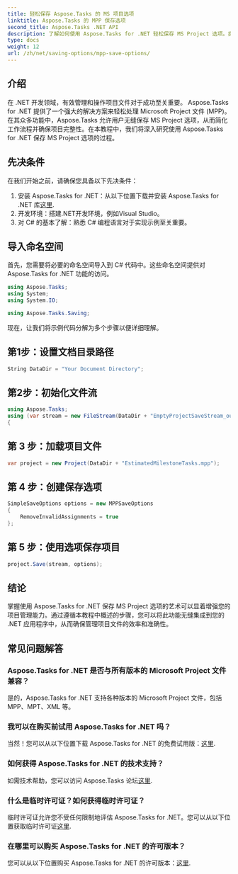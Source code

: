 ```yaml
---
title: 轻松保存 Aspose.Tasks 的 MS 项目选项
linktitle: Aspose.Tasks 的 MPP 保存选项
second_title: Aspose.Tasks .NET API
description: 了解如何使用 Aspose.Tasks for .NET 轻松保存 MS Project 选项。提高您的项目管理效率。
type: docs
weight: 12
url: /zh/net/saving-options/mpp-save-options/
---
```

## 介绍
在 .NET 开发领域，有效管理和操作项目文件对于成功至关重要。 Aspose.Tasks for .NET 提供了一个强大的解决方案来轻松处理 Microsoft Project 文件 (MPP)。在其众多功能中，Aspose.Tasks 允许用户无缝保存 MS Project 选项，从而简化工作流程并确保项目完整性。在本教程中，我们将深入研究使用 Aspose.Tasks for .NET 保存 MS Project 选项的过程。
## 先决条件
在我们开始之前，请确保您具备以下先决条件：
1. 安装 Aspose.Tasks for .NET：从以下位置下载并安装 Aspose.Tasks for .NET 库[这里](https://releases.aspose.com/tasks/net/).
2. 开发环境：搭建.NET开发环境，例如Visual Studio。
3. 对 C# 的基本了解：熟悉 C# 编程语言对于实现示例至关重要。

## 导入命名空间
首先，您需要将必要的命名空间导入到 C# 代码中。这些命名空间提供对 Aspose.Tasks for .NET 功能的访问。

```csharp
using Aspose.Tasks;
using System;
using System.IO;

using Aspose.Tasks.Saving;
```

现在，让我们将示例代码分解为多个步骤以便详细理解。
## 第1步：设置文档目录路径
```csharp
String DataDir = "Your Document Directory";
```
## 第2步：初始化文件流
```csharp
using Aspose.Tasks;
using (var stream = new FileStream(DataDir + "EmptyProjectSaveStream_out.xml", FileMode.Create, FileAccess.Write))
{
```
## 第 3 步：加载项目文件
```csharp
var project = new Project(DataDir + "EstimatedMilestoneTasks.mpp");
```
## 第 4 步：创建保存选项
```csharp
SimpleSaveOptions options = new MPPSaveOptions
{
	RemoveInvalidAssignments = true
};
```
## 第 5 步：使用选项保存项目
```csharp
project.Save(stream, options);
```

## 结论
掌握使用 Aspose.Tasks for .NET 保存 MS Project 选项的艺术可以显着增强您的项目管理能力。通过遵循本教程中概述的步骤，您可以将此功能无缝集成到您的 .NET 应用程序中，从而确保管理项目文件的效率和准确性。

## 常见问题解答
### Aspose.Tasks for .NET 是否与所有版本的 Microsoft Project 文件兼容？
是的，Aspose.Tasks for .NET 支持各种版本的 Microsoft Project 文件，包括 MPP、MPT、XML 等。
### 我可以在购买前试用 Aspose.Tasks for .NET 吗？
当然！您可以从以下位置下载 Aspose.Tasks for .NET 的免费试用版：[这里](https://releases.aspose.com/).
### 如何获得 Aspose.Tasks for .NET 的技术支持？
如需技术帮助，您可以访问 Aspose.Tasks 论坛[这里](https://forum.aspose.com/c/tasks/15).
### 什么是临时许可证？如何获得临时许可证？
临时许可证允许您不受任何限制地评估 Aspose.Tasks for .NET。您可以从以下位置获取临时许可证[这里](https://purchase.aspose.com/temporary-license/).
### 在哪里可以购买 Aspose.Tasks for .NET 的许可版本？
您可以从以下位置购买 Aspose.Tasks for .NET 的许可版本：[这里](https://purchase.aspose.com/buy).